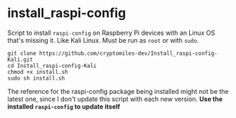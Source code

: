 install_raspi-config
====================

Script to install `raspi-config` on Raspberry Pi devices with an Linux OS that's missing it. Like Kali Linux.
Must be run as `root` or with `sudo`.

```
git clone https://github.com/cryptomiles-dev/Install_raspi-config-Kali.git
cd Install_raspi-config-Kali
chmod +x install.sh
sudo sh install.sh
```
The reference for the raspi-config package being installed might not be the latest one, since I don't update this script with each new version.
**Use the installed `raspi-config` to update itself**
